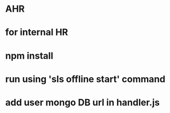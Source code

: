 # AHR
# for internal HR 

# npm install 
# run using 'sls offline start' command

# add user mongo DB url in handler.js 